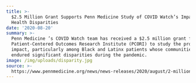 ```yaml
---
title: >-
  $2.5 Million Grant Supports Penn Medicine Study of COVID Watch’s Impact on
  Health Disparities
date: '2020-08-20'
summary: >-
  Penn Medicine ’s COVID Watch team has received a $2.5 million grant from the
  Patient-Centered Outcomes Research Institute (PCORI) to study the program’s
  impact, particularly among Black and Latinx patients whose communities have
  endured significant disparities during the pandemic.
image: /img/uploads/disparity.jpg
source: >-
  https://www.pennmedicine.org/news/news-releases/2020/august/2-million-grant-supports-penn-medicine-study-of-covid-watchs-impact-on-health-disparities
---
```


